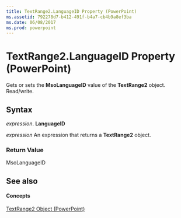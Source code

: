 ```yaml
---
title: TextRange2.LanguageID Property (PowerPoint)
ms.assetid: 792278d7-b412-491f-b4a7-cb4b9a8ef3ba
ms.date: 06/08/2017
ms.prod: powerpoint
---
```



# TextRange2.LanguageID Property (PowerPoint)

Gets or sets the **MsoLanguageID** value of the **TextRange2** object. Read/write.


## Syntax

 _expression_. **LanguageID**

 _expression_ An expression that returns a **TextRange2** object.


### Return Value

MsoLanguageID


## See also


#### Concepts


[TextRange2 Object (PowerPoint)](textrange2-object-powerpoint.md)


